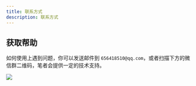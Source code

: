```yaml
---
title: 联系方式
description: 联系方式
---
```


## 获取帮助

如何使用上遇到问题，你可以发送邮件到 `656418510@qq.com`，或者扫描下方的微信群二维码，笔者会提供一定的技术支持。

![](https://www.techgrow.cn/img/wx-group-qr-techgrow.png)